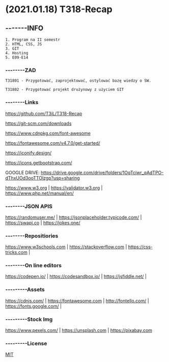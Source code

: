 # (2021.01.18) T318-Recap

## -------INFO
```
1. Program na II semestr
2. HTML, CSS, JS
3. GIT
4. Hosting
5. E09-E14
```

### --------ZAD

```
T31801 - Przygotować, zaprojektować, ostylować bazę wiedzy o SW.

T31802 - Przygotować projekt drużynowy z użyciem GIT

```

### --------Links
https://github.com/T3iL/T318-Recap

https://git-scm.com/downloads

https://www.cdnpkg.com/font-awesome

https://fontawesome.com/v4.7.0/get-started/

https://iconify.design/

https://icons.getbootstrap.com/

GOOGLE DRIVE: 
https://drive.google.com/drive/folders/1OqTcjwr_qAdTPO-dThxUOd3ooTTOlzgp?usp=sharing

https://www.w3.org | https://validator.w3.org | https://www.php.net/manual/en/
### --------JSON APIS
https://randomuser.me/ | https://jsonplaceholder.typicode.com/ | https://swapi.co | https://jokes.one/
### --------Repositiories
https://www.w3schools.com | https://stackoverflow.com | https://css-tricks.com |
### --------On line editors
https://codepen.io/ | https://codesandbox.io/ | https://jsfiddle.net/ |
### ---------Assets
https://cdnjs.com/ | https://fontawesome.com | http://fontello.com/ | https://fonts.google.com/ |
### ---------Stock Img
https://www.pexels.com/ | https://unsplash.com | https://pixabay.com
### ---------License
[MIT](https://choosealicense.com/licenses/mit/)
